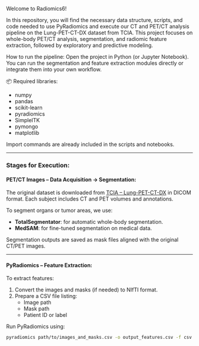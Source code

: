 Welcome to Radiomics6!

In this repository, you will find the necessary data structure, scripts, and code needed to use PyRadiomics and execute our CT and PET/CT analysis pipeline on the Lung-PET-CT-DX dataset from TCIA. This project focuses on whole-body PET/CT analysis, segmentation, and radiomic feature extraction, followed by exploratory and predictive modeling.

How to run the pipeline:
Open the project in Python (or Jupyter Notebook). You can run the segmentation and feature extraction modules directly or integrate them into your own workflow.

📦 Required libraries:
- numpy
- pandas
- scikit-learn
- pyradiomics
- SimpleITK
- pymongo
- matplotlib

Import commands are already included in the scripts and notebooks.

---

### Stages for Execution:

#### PET/CT Images – Data Acquisition → Segmentation:

The original dataset is downloaded from [TCIA – Lung-PET-CT-DX](https://www.cancerimagingarchive.net/) in DICOM format. Each subject includes CT and PET volumes and annotations.

To segment organs or tumor areas, we use:

- **TotalSegmentator**: for automatic whole-body segmentation.
- **MedSAM**: for fine-tuned segmentation on medical data.

Segmentation outputs are saved as mask files aligned with the original CT/PET images.

---

#### PyRadiomics – Feature Extraction:

To extract features:

1. Convert the images and masks (if needed) to NIfTI format.
2. Prepare a CSV file listing:
   - Image path
   - Mask path
   - Patient ID or label

Run PyRadiomics using:

```bash
pyradiomics path/to/images_and_masks.csv -o output_features.csv -f csv
